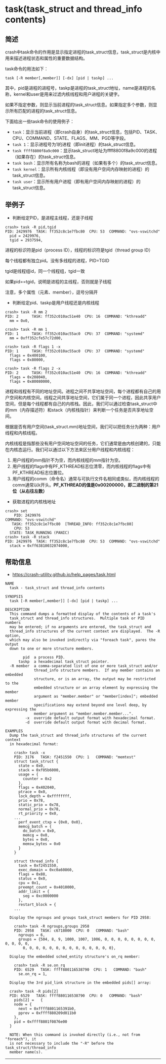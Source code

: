 # task(task_struct and thread_info contents)

## 简述

crash中task命令的作用是显示指定进程的task_struct信息，task_struct是内核中用来描述进程状态和属性的重要数据结构。

task命令的用法如下：

```shell
task [-R member[,member]] [-dx] [pid | taskp] ...
```

其中，pid是进程的进程号，taskp是进程的task_struct地址，name是进程的名称，kernel和user是用来过滤内核线程和用户进程的关键字。

如果不指定参数，则显示当前进程的task_struct信息。如果指定多个参数，则显示所有匹配的进程的task_struct信息。

下面给出一些task命令的使用例子：

- `task`：显示当前进程（即crash自身）的task_struct信息，包括PID、TASK、CPU、COMMAND、STATE、FLAGS、MM、PGD等字段。
- `task 1`：显示进程号为1的进程（即init进程）的task_struct信息。
- `task ffff8800f8a9c000`：显示task_struct地址为ffff8800f8a9c000的进程（如果存在）的task_struct信息。
- `task bash`：显示所有名称为bash的进程（如果有多个）的task_struct信息。
- `task kernel`：显示所有内核线程（即没有用户空间内存映射的进程）的task_struct信息。
- `task user`：显示所有用户进程（即有用户空间内存映射的进程）的task_struct信息。

## 举例子

- 判断给定PID，是进程主线程，还是子线程

```
crash> task -R pid,tgid 
PID: 2429976  TASK: ff352c8c1e7fbc80  CPU: 53  COMMAND: "ovs-vswitchd"
  pid = 2429976, 
  tgid = 2937594, 
```

进程的标识符是pid（process ID），线程的标识符是tgid（thread group ID）

每个线程都有独立pid。没有多线程的进程，PID=TGID

tgid是线程组id，同一个线程组，tgid一致

如果pid==tgid，说明是进程的主线程，否则就是子线程

注意，多个属性（元素、member），逗号分隔开

- 判断给定pid、taskp是用户线程还是内核线程

```
crash> task -R mm 2
PID: 2      TASK: ff352c010ac51e40  CPU: 16  COMMAND: "kthreadd"
  mm = 0x0, 

crash> task -R mm 1
PID: 1      TASK: ff352c010ac55ac0  CPU: 37  COMMAND: "systemd"
  mm = 0xff352cfe57c72d00, 
  
crash> task -R flags 1 -x
PID: 1      TASK: ff352c010ac55ac0  CPU: 37  COMMAND: "systemd"
  flags = 0x400100, 
  flags = 0x80000, 

crash> task -R flags 2 -x
PID: 2      TASK: ff352c010ac51e40  CPU: 16  COMMAND: "kthreadd"
  flags = 0x208040, 
  flags = 0x80080000, 

```

进程和线程有不同的地址空间。进程之间不共享地址空间，每个进程都有自己的用户空间和内核空间。线程之间共享地址空间，它们属于同一个进程，因此共享用户空间，但是每个线程都有自己的内核栈。因此，我们可以通过检查task_struct中的mm（内存描述符）和stack（内核栈指针）来判断一个任务是否共享地址空间。

根据是否有用户空间(task_struct.mm)地址空间，我们可以把任务分为两种：用户线程和内核线程。

内核线程是指那些没有用户空间地址空间的任务，它们通常是由内核创建的，只能在内核态运行。我们可以通过以下方法来区分用户线程和内核线程：

1. 用户线程的mm指针不为空，而内核线程的mm指针为空。
2. 用户线程的flags中有PF_KTHREAD标志位清零，而内核线程的flags中有PF_KTHREAD标志位置位。
3. 用户线程的comm（命令名）通常与可执行文件名相同或类似，而内核线程的comm通常以k开头。**PF_KTHREAD的值是0x00200000，即二进制的第21位（从右往左数）**

- 获取进程的内核栈地址

```shell
crash> set
    PID: 2429976
COMMAND: "ovs-vswitchd"
   TASK: ff352c8c1e7fbc80  [THREAD_INFO: ff352c8c1e7fbc80]
    CPU: 53
  STATE: TASK_RUNNING (PANIC)
crash> task -R stack
PID: 2429976  TASK: ff352c8c1e7fbc80  CPU: 53  COMMAND: "ovs-vswitchd"
  stack = 0xff63810032074000, 
```

## 帮助信息

* <https://crash-utility.github.io/help_pages/task.html>

```
NAME
  task - task_struct and thread_info contents

SYNOPSIS
  task [-R member[,member]] [-dx] [pid | taskp] ...

DESCRIPTION
  This command dumps a formatted display of the contents of a task's
  task_struct and thread_info structures.  Multiple task or PID numbers
  may be entered; if no arguments are entered, the task_struct and
  thread_info structures of the current context are displayed.  The -R option,
  which may also be invoked indirectly via "foreach task", pares the output
  down to one or more structure members.

        pid  a process PID.
      taskp  a hexadecimal task_struct pointer.
  -R member  a comma-separated list of one or more task_struct and/or
             thread_info structure members.  If any member contains an embedded
             structure, or is an array, the output may be restricted to the
             embedded structure or an array element by expressing the member
             argument as "member.member" or "member[index]"; embedded member
             specifications may extend beyond one level deep, by expressing the
             member argument as "member.member.member...".
         -x  override default output format with hexadecimal format.
         -d  override default output format with decimal format.

EXAMPLES
  Dump the task_struct and thread_info structures of the current context
  in hexadecimal format:

    crash> task -x
    PID: 3176   TASK: f2451550  CPU: 1   COMMAND: "memtest"
    struct task_struct {
      state = 0x0,
      stack = 0xf05b6000,
      usage = {
        counter = 0x2
      },
      flags = 0x402040,
      ptrace = 0x0,
      lock_depth = 0xffffffff,
      prio = 0x78,
      static_prio = 0x78,
      normal_prio = 0x78,
      rt_priority = 0x0,
    ...
      perf_event_ctxp = {0x0, 0x0},
      memcg_batch = {
        do_batch = 0x0,
        memcg = 0x0,
        bytes = 0x0,
        memsw_bytes = 0x0
      }
    }

    struct thread_info {
      task = 0xf2451550,
      exec_domain = 0xc0a60860,
      flags = 0x88,
      status = 0x0,
      cpu = 0x1,
      preempt_count = 0x4010000,
      addr_limit = {
        seg = 0xc0000000
      },
      restart_block = {
    ...

  Display the ngroups and groups task_struct members for PID 2958:

    crash> task -R ngroups,groups 2958
    PID: 2958   TASK: c6718000  CPU: 0   COMMAND: "bash"
      ngroups = 6,
      groups = {504, 8, 9, 1000, 1007, 1006, 0, 0, 0, 0, 0, 0, 0, 0, 0, 0, 0, 0,
        0, 0, 0, 0, 0, 0, 0, 0, 0, 0, 0, 0, 0, 0},

  Display the embedded sched_entity structure's on_rq member:

    crash> task -R se.on_rq
    PID: 6529   TASK: ffff880116538790  CPU: 1   COMMAND: "bash"
      se.on_rq = 1,

  Display the 3rd pid_link structure in the embedded pids[] array:

  crash> task -R pids[2]
  PID: 6529   TASK: ffff880116538790  CPU: 0   COMMAND: "bash"
    pids[2] =   {
    node = {
      next = 0xffff8801165391b0,
      pprev = 0xffff880209d011b0
    },
    pid = 0xffff8801f0876e00
  }

  NOTE: When this command is invoked directly (i.e., not from "foreach"), it
  is not necessary to include the "-R" before the task_struct/thread_info
  member name(s).

```

---
